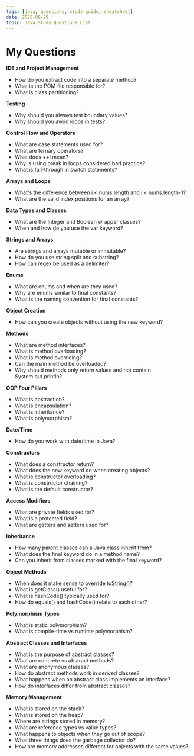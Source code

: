 ```yaml
---
tags: [java, questions, study-guide, cheatsheet]
date: 2025-08-29
topic: Java Study Questions List
---
```


# My Questions

**IDE and Project Management**

- How do you extract code into a separate method?
- What is the POM file responsible for?
- What is class partitioning?

**Testing**

- Why should you always test boundary values?
- Why should you avoid loops in tests?

**Control Flow and Operators**

- What are case statements used for?
- What are ternary operators?
- What does ++i mean?
- Why is using break in loops considered bad practice?
- What is fall-through in switch statements?

**Arrays and Loops**

- What's the difference between i < nums.length and i < nums.length-1?
- What are the valid index positions for an array?

**Data Types and Classes**

- What are the Integer and Boolean wrapper classes?
- When and how do you use the var keyword?

**Strings and Arrays**

- Are strings and arrays mutable or immutable?
- How do you use string split and substring?
- How can regex be used as a delimiter?

**Enums**

- What are enums and when are they used?
- Why are enums similar to final constants?
- What is the naming convention for final constants?

**Object Creation**

- How can you create objects without using the new keyword?

**Methods**

- What are method interfaces?
- What is method overloading?
- What is method overriding?
- Can the main method be overloaded?
- Why should methods only return values and not contain System.out.println?

**OOP Four Pillars**

- What is abstraction?
- What is encapsulation?
- What is inheritance?
- What is polymorphism?

**Date/Time**

- How do you work with date/time in Java?

**Constructors**

- What does a constructor return?
- What does the new keyword do when creating objects?
- What is constructor overloading?
- What is constructor chaining?
- What is the default constructor?

**Access Modifiers**

- What are private fields used for?
- What is a protected field?
- What are getters and setters used for?

**Inheritance**

- How many parent classes can a Java class inherit from?
- What does the final keyword do in a method name?
- Can you inherit from classes marked with the final keyword?

**Object Methods**

- When does it make sense to override toString()?
- What is getClass() useful for?
- What is hashCode() typically used for?
- How do equals() and hashCode() relate to each other?

**Polymorphism Types**

- What is static polymorphism?
- What is compile-time vs runtime polymorphism?

**Abstract Classes and Interfaces**

- What is the purpose of abstract classes?
- What are concrete vs abstract methods?
- What are anonymous classes?
- How do abstract methods work in derived classes?
- What happens when an abstract class implements an interface?
- How do interfaces differ from abstract classes?

**Memory Management**

- What is stored on the stack?
- What is stored on the heap?
- Where are strings stored in memory?
- What are reference types vs value types?
- What happens to objects when they go out of scope?
- What three things does the garbage collector do?
- How are memory addresses different for objects with the same values?


